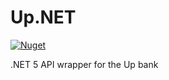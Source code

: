 # Up.NET

[![Nuget](https://img.shields.io/nuget/v/HUp.NET)](https://www.nuget.org/packages/HUp.NET)

.NET 5 API wrapper for the Up bank

